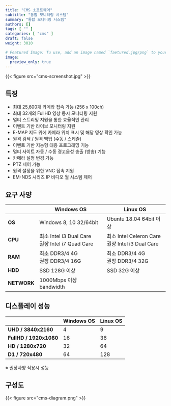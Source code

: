 ```yaml
---
title: "CMS 소프트웨어"
subtitle: "통합 모니터링 시스템"
summary: "통합 모니터링 시스템"
authors: []
tags: [ "" ]
categories: [ "cms" ]
draft: false
weight: 3010

# Featured Image: Tu use, add an image named `faetured.jpg/png` to your page's folder.
image:
  preview_only: true
---
```


<div class="container">
<div class="row justify-content-center">
<div class="col-sm-10">

{{< figure src="cms-screenshot.jpg" >}}

</div>
</div>
</div>

## 특징

- 최대 25,600개 카메라 접속 가능 (256 x 100ch)
- 최대 32개의 FullHD 영상 동시 모니터링 지원
- 멀티 스트리밍 지원을 통한 효율적인 관리
- 이벤트 기반 라이브 모니터링 지원
- E-MAP 지도 위에 카메라 위치 표시 및 해당 영상 확인 가능
- 원격 검색 / 원격 백업 (수동 / 스케쥴)
- 이벤트 기반 지능형 대응 프로그래밍 기능
- 멀티 사이트 자동 / 수동 경고음성 송출 (방송) 기능
- 카메라 설정 변경 가능
- PTZ 제어 가능
- 원격 설정을 위한 VNC 접속 지원
- EM-NDS 시리즈 IP 비디오 월 시스템 제어

<div class="container">
<div class="row justify-content-center">
<div class="col-sm-6 pl-0">

## 요구 사양

 &nbsp; | Windows OS | Linux OS
-----|------------|---------
**OS** | Windows 8, 10 32/64bit | Ubuntu 18.04 64bit 이상
**CPU** | 최소 Intel i3 Dual Care<br>권장 Intel i7 Quad Care | 최소 Intel Celeron Care<br>권장 Intel i3 Dual Care
**RAM** | 최소 DDR3/4 4G<br>권장 DDR3/4 16G | 최소 DDR3/4 4G<br>권장 DDR3/4 32G
**HDD** | SSD 128G 이상 | SSD 32G 이상
**NETWORK** | 1000Mbps 이상 bandwidth

</div>
<div class="col-sm-6 pl-0">

## 디스플레이 성능

 &nbsp; | Windows OS | Linux OS
-----|------------|---------
**UHD / 3840x2160** | 4 | 9
**FullHD / 1920x1080** | 16 | 36
**HD / 1280x720** | 32 | 64
**D1 / 720x480** | 64 | 128

※ 권장사양 적용시 성능

</div>
</div>
</div>

## 구성도

{{< figure src="cms-diagram.png" >}}
